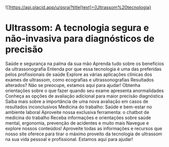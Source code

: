 ![]https://api.placid.app/u/qsraj?title[text]={Ultrassom%20tecnologia}
# Ultrassom: A tecnologia segura e não-invasiva para diagnósticos de precisão
Saúde e segurança na palma da sua mão
Aprenda tudo sobre os benefícios da ultrassonografia
Entenda por que essa tecnologia é uma das preferidas pelos profissionais de saúde
Explore as várias aplicações clínicas dos exames de ultrassom, como ecografias e ultrassonografias
Resultados alterados? Não se preocupe, estamos aqui para ajudar!
Obtenha orientações sobre o que fazer quando seu exame apresenta anormalidades
Conheça as opções de avaliação adicional para maior precisão diagnóstica
Saiba mais sobre a importância de uma nova avaliação em casos de resultados inconclusivos
Medicina do trabalho: Saúde e bem-estar no ambiente laboral
Aproveite nossa exclusiva ferramenta: o chatbot de medicina do trabalho
Receba informações e orientações sobre saúde mental, ergonomia, prevenção de acidentes e muito mais
Navegue e explore nossos conteúdos!
Aproveite todas as informações e recursos que nosso site oferece para tirar o máximo proveito da tecnologia de ultrassom na sua vida pessoal e profissional. Estamos aqui para ajudar!
